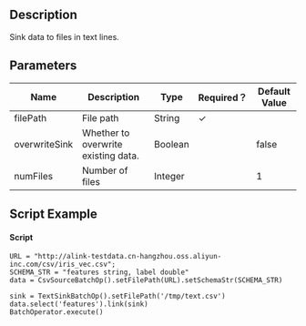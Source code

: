 ## Description
Sink data to files in text lines.

## Parameters
| Name | Description | Type | Required？ | Default Value |
| --- | --- | --- | --- | --- |
| filePath | File path | String | ✓ |  |
| overwriteSink | Whether to overwrite existing data. | Boolean |  | false |
| numFiles | Number of files | Integer |  | 1 |


## Script Example
#### Script
```
URL = "http://alink-testdata.cn-hangzhou.oss.aliyun-inc.com/csv/iris_vec.csv";
SCHEMA_STR = "features string, label double"
data = CsvSourceBatchOp().setFilePath(URL).setSchemaStr(SCHEMA_STR)

sink = TextSinkBatchOp().setFilePath('/tmp/text.csv')
data.select('features').link(sink)
BatchOperator.execute()

```

